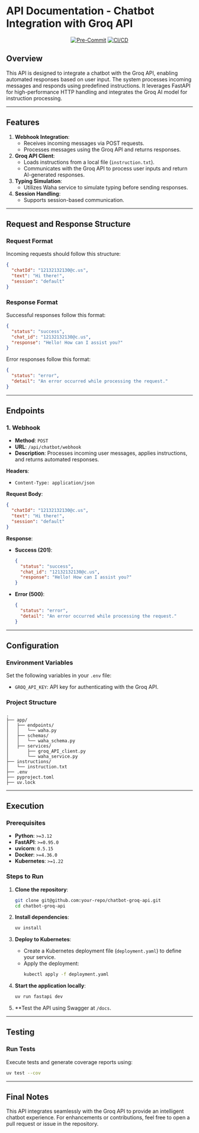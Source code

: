 # API Documentation - Chatbot Integration with Groq API

<p align="center">
    <a href="https://pre-commit.com/"><img src="https://img.shields.io/badge/pre--commit-enabled-brightgreen?logo=pre-commit&logoColor=white" alt="Pre-Commit"></a>
    <a href="https://github.com/leandroherdy/wa-bot-ai/actions"><img src="https://github.com/leandroherdy/wa-bot-ai/actions/workflows/code-quality.yaml/badge.svg" alt="CI/CD"></a>
</p>

## **Overview**

This API is designed to integrate a chatbot with the Groq API, enabling automated responses based on user input. The system processes incoming messages and responds using predefined instructions. It leverages FastAPI for high-performance HTTP handling and integrates the Groq AI model for instruction processing.

---

## **Features**

1. **Webhook Integration**:
   - Receives incoming messages via POST requests.
   - Processes messages using the Groq API and returns responses.
2. **Groq API Client**:
   - Loads instructions from a local file (`instruction.txt`).
   - Communicates with the Groq API to process user inputs and return AI-generated responses.
3. **Typing Simulation**:
   - Utilizes Waha service to simulate typing before sending responses.
4. **Session Handling**:
   - Supports session-based communication.

---

## **Request and Response Structure**

### **Request Format**
Incoming requests should follow this structure:

```json
{
  "chatId": "12132132130@c.us",
  "text": "Hi there!",
  "session": "default"
}
```

### **Response Format**
Successful responses follow this format:

```json
{
  "status": "success",
  "chat_id": "12132132130@c.us",
  "response": "Hello! How can I assist you?"
}
```

Error responses follow this format:

```json
{
  "status": "error",
  "detail": "An error occurred while processing the request."
}
```

---

## **Endpoints**

### **1. Webhook**

- **Method**: `POST`
- **URL**: `/api/chatbot/webhook`
- **Description**: Processes incoming user messages, applies instructions, and returns automated responses.

**Headers**:
- `Content-Type: application/json`

**Request Body**:
```json
{
  "chatId": "12132132130@c.us",
  "text": "Hi there!",
  "session": "default"
}
```

**Response**:
- **Success (201)**:
  ```json
  {
    "status": "success",
    "chat_id": "12132132130@c.us",
    "response": "Hello! How can I assist you?"
  }
  ```
- **Error (500)**:
  ```json
  {
    "status": "error",
    "detail": "An error occurred while processing the request."
  }
  ```

---

## **Configuration**

### **Environment Variables**
Set the following variables in your `.env` file:

- `GROQ_API_KEY`: API key for authenticating with the Groq API.

### **Project Structure**
```plaintext
.
├── app/
│   ├── endpoints/
│   │   └── waha.py
│   ├── schemas/
│   │   └── waha_schema.py
│   ├── services/
│       ├── groq_API_client.py
│       └── waha_service.py
├── instructions/
│   └── instruction.txt
├── .env
├── pyproject.toml
├── uv.lock
```

---

## **Execution**

### **Prerequisites**
- **Python**: `>=3.12`
- **FastAPI**: `>=0.95.0`
- **uvicorn**: `0.5.15`
- **Docker**: `>=4.36.0`
- **Kubernetes**: `>=1.22`

### **Steps to Run**

1. **Clone the repository**:
   ```bash
   git clone git@github.com:your-repo/chatbot-groq-api.git
   cd chatbot-groq-api
   ```

2. **Install dependencies**:
   ```bash
   uv install
   ```

3. **Deploy to Kubernetes**:
   - Create a Kubernetes deployment file (`deployment.yaml`) to define your service.
   - Apply the deployment:
     ```bash
     kubectl apply -f deployment.yaml
     ```

4. **Start the application locally**:
   ```bash
   uv run fastapi dev
   ```

5. **Test the API using Swagger at `/docs`.

---

## **Testing**

### **Run Tests**
Execute tests and generate coverage reports using:
```bash
uv test --cov
```

---

## **Final Notes**

This API integrates seamlessly with the Groq API to provide an intelligent chatbot experience. For enhancements or contributions, feel free to open a pull request or issue in the repository.
